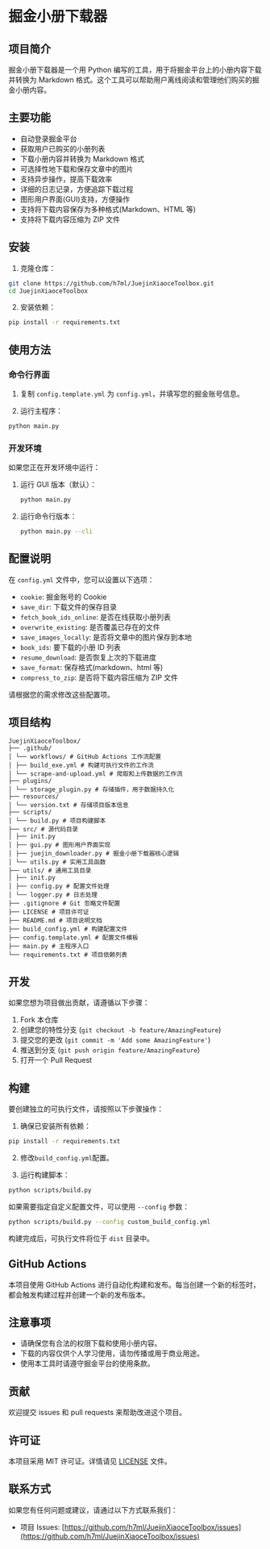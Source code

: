 # 掘金小册下载器

## 项目简介

掘金小册下载器是一个用 Python 编写的工具，用于将掘金平台上的小册内容下载并转换为 Markdown 格式。这个工具可以帮助用户离线阅读和管理他们购买的掘金小册内容。

## 主要功能

- 自动登录掘金平台
- 获取用户已购买的小册列表
- 下载小册内容并转换为 Markdown 格式
- 可选择性地下载和保存文章中的图片
- 支持异步操作，提高下载效率
- 详细的日志记录，方便追踪下载过程
- 图形用户界面(GUI)支持，方便操作
- 支持将下载内容保存为多种格式(Markdown、HTML 等)
- 支持将下载内容压缩为 ZIP 文件

## 安装

1. 克隆仓库：

```bash
git clone https://github.com/h7ml/JuejinXiaoceToolbox.git
cd JuejinXiaoceToolbox
```

2. 安装依赖：

```bash
pip install -r requirements.txt
```

## 使用方法

### 命令行界面

1. 复制 `config.template.yml` 为 `config.yml`，并填写您的掘金账号信息。

2. 运行主程序：

```bash
python main.py
```

### 开发环境

如果您正在开发环境中运行：

1. 运行 GUI 版本（默认）：

   ```bash
   python main.py
   ```

2. 运行命令行版本：
   ```bash
   python main.py --cli
   ```

## 配置说明

在 `config.yml` 文件中，您可以设置以下选项：

- `cookie`: 掘金账号的 Cookie
- `save_dir`: 下载文件的保存目录
- `fetch_book_ids_online`: 是否在线获取小册列表
- `overwrite_existing`: 是否覆盖已存在的文件
- `save_images_locally`: 是否将文章中的图片保存到本地
- `book_ids`: 要下载的小册 ID 列表
- `resume_download`: 是否恢复上次的下载进度
- `save_format`: 保存格式(markdown、html 等)
- `compress_to_zip`: 是否将下载内容压缩为 ZIP 文件

请根据您的需求修改这些配置项。

## 项目结构

```
JuejinXiaoceToolbox/
├── .github/
│ └── workflows/ # GitHub Actions 工作流配置
│ ├── build_exe.yml # 构建可执行文件的工作流
│ └── scrape-and-upload.yml # 爬取和上传数据的工作流
├── plugins/
│ └── storage_plugin.py # 存储插件，用于数据持久化
├── resources/
│ └── version.txt # 存储项目版本信息
├── scripts/
│ └── build.py # 项目构建脚本
├── src/ # 源代码目录
│ ├── init.py
│ ├── gui.py # 图形用户界面实现
│ ├── juejin_downloader.py # 掘金小册下载器核心逻辑
│ └── utils.py # 实用工具函数
├── utils/ # 通用工具目录
│ ├── init.py
│ ├── config.py # 配置文件处理
│ └── logger.py # 日志处理
├── .gitignore # Git 忽略文件配置
├── LICENSE # 项目许可证
├── README.md # 项目说明文档
├── build_config.yml # 构建配置文件
├── config.template.yml # 配置文件模板
├── main.py # 主程序入口
└── requirements.txt # 项目依赖列表
```

## 开发

如果您想为项目做出贡献，请遵循以下步骤：

1. Fork 本仓库
2. 创建您的特性分支 (`git checkout -b feature/AmazingFeature`)
3. 提交您的更改 (`git commit -m 'Add some AmazingFeature'`)
4. 推送到分支 (`git push origin feature/AmazingFeature`)
5. 打开一个 Pull Request

## 构建

要创建独立的可执行文件，请按照以下步骤操作：

1. 确保已安装所有依赖：

```bash
pip install -r requirements.txt
```

2. 修改`build_config.yml`配置。

3. 运行构建脚本：

```bash
python scripts/build.py
```

如果需要指定自定义配置文件，可以使用 `--config` 参数：

```bash
python scripts/build.py --config custom_build_config.yml
```

构建完成后，可执行文件将位于 `dist` 目录中。

## GitHub Actions

本项目使用 GitHub Actions 进行自动化构建和发布。每当创建一个新的标签时，都会触发构建过程并创建一个新的发布版本。

## 注意事项

- 请确保您有合法的权限下载和使用小册内容。
- 下载的内容仅供个人学习使用，请勿传播或用于商业用途。
- 使用本工具时请遵守掘金平台的使用条款。

## 贡献

欢迎提交 issues 和 pull requests 来帮助改进这个项目。

## 许可证

本项目采用 MIT 许可证。详情请见 [LICENSE](LICENSE) 文件。

## 联系方式

如果您有任何问题或建议，请通过以下方式联系我们：

- 项目 Issues: [https://github.com/h7ml/JuejinXiaoceToolbox/issues](https://github.com/h7ml/JuejinXiaoceToolbox/issues)
